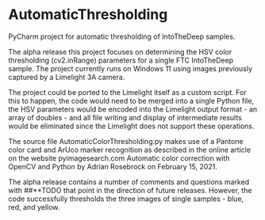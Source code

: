 # AutomaticThresholding
 PyCharm project for automatic thresholding of IntoTheDeep samples.  

The alpha release this project focuses on determining the HSV color
thresholding (cv2.inRange) parameters for a single FTC IntoTheDeep
sample. The project currently runs on Windows 11 using images
previously captured by a Limelight 3A camera.

The project could be ported to the Limelight itself as a custom
script. For this to happen, the code would need to be merged into
a single Python file, the HSV parameters would be encoded
into the Limelight output format - an array of doubles - and all
file writing and display of intermediate results would be
eliminated since the Limelight does not support these operations.

The source file AutomaticColorThresholding.py makes use of a
Pantone color card and ArUco marker recognition as described in
the online article on the website pyimagesearch.com Automatic
color correction with OpenCV and Python by Adrian Rosebrock on
February 15, 2021.

The alpha release contains a number of comments and questions
marked with ##**TODO that point in the direction of future
releases. However, the code successfully thresholds the three
images of single samples - blue, red, and yellow.

